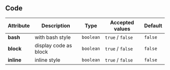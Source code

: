 ## Code

<ex-code name="ex-code-basic"/></ex-code>

<ex-code name="ex-code-block"/></ex-code>

<ex-footer edit-link="https://github.com/zeit-ui/vue/edit/master/docs/en-us/components/code.md">

| Attribute | Description | Type | Accepted values | Default
| ---------- | ---------- | ---- |  -------------- | ------ |
| **bash** | with bash style | `boolean` | `true` / `false` | `false` |
| **block** | display code as block | `boolean` | `true` / `false` | `false` |
| **inline** | inline style | `boolean` | `true` / `false` | `false` |

</ex-footer>
